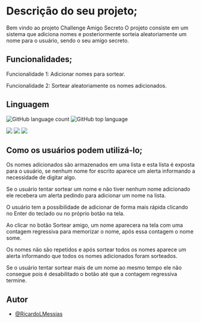 
# Descrição do seu projeto;

  Bem vindo ao projeto Challenge Amigo Secreto
  O projeto consiste em um sistema que adiciona nomes e posteriormente sorteia aleatoriamente um nome para o usuário, sendo o seu amigo secreto.
## Funcionalidades;
Funcionalidade 1: Adicionar nomes para sortear.

Funcionalidade 2: Sortear aleatoriamente os nomes adicionados.

## Linguagem
![GitHub language count](https://img.shields.io/github/languages/count/RicardoLMessias/challengerAmigoSecreto)
![GitHub top language](https://img.shields.io/github/languages/top/RicardoLMessias/challengerAmigoSecreto)

<div>
<img src="https://img.shields.io/badge/HTML-239120?logo=html5&logoColor=white&style=for-the-badge">
  <img src="https://img.shields.io/badge/CSS-239120?logo=css3&logoColor=white&style=for-the-badge">

<img src="https://img.shields.io/badge/JavaScript-F7DF1E?logo=javascript&logoColor=black&style=for-the-badge">
</div>

## Como os usuários podem utilizá-lo;

Os nomes adicionados são armazenados em uma lista e esta lista é exposta para o usuário, se nenhum nome for escrito aparece um alerta informando a necessidade de digitar algo.

Se o usuário tentar sortear um nome e não tiver nenhum nome adicionado ele recebera um alerta pedindo para adicionar um nome na lista.

O usuário tem a possibilidade de adicionar de forma mais rápida clicando no Enter do teclado ou no próprio botão na tela.

Ao clicar no botão Sortear amigo, um nome aparecera na tela com uma contagem regressiva para memorizar o nome, após essa contagem o nome some.

Os nomes não são repetidos e após sortear todos os nomes aparece um alerta informando que todos os nomes adicionados foram sorteados.

Se o usuário tentar sortear mais de um nome ao mesmo tempo ele não consegue pois é desabilitado o botão até que a contagem regressiva termine.
## Autor

- [@RicardoLMessias](https://github.com/RicardoLMessias)

